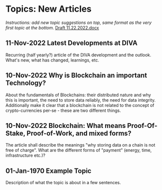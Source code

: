# Topics: New Articles

_Instructions: add new topic suggestions on top, same format as the very first topic at the bottom._
[Draft 11.22.2022.docx](https://github.com/kirylsh/academia/files/10068077/Draft.11.22.2022.docx)

## 11-Nov-2022 Latest Developments at DIVA
Recurring (half yearly?) article of the DIVA development and the outlook. What's new, what has changed,
learnings, etc.

## 10-Nov-2022 Why is Blockchain an important Technology?
About the fundamentals of Blockchains: their distributed nature and why this is important, 
the need to store data reliably, the need for data integrity. Additionally make it clear that
a blockchain is not related to the concept of crypto-currencies per-se - these are two different
things.

## 10-Nov-2022 Blockchain: What means Proof-Of-Stake, Proof-of-Work, and mixed forms?
The article shall describe the meanings "why storing data on a chain is not free of charge". 
What are the different forms of "payment" (energy, time, infrastructure etc.)?

## 01-Jan-1970 Example Topic
Description of what the topic is about in a few sentences.
